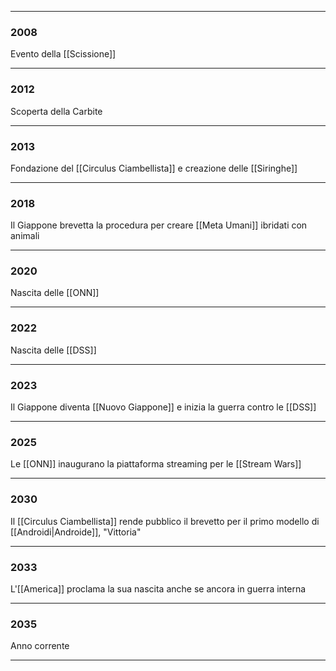 
---
### 2008

Evento della [[Scissione]]

---
### 2012

Scoperta della Carbite

---
### 2013

Fondazione del [[Circulus Ciambellista]] e creazione delle [[Siringhe]]

---
### 2018

Il Giappone brevetta la procedura per creare [[Meta Umani]] ibridati con animali

---
### 2020

Nascita delle [[ONN]]

---
### 2022

Nascita delle [[DSS]]

---
### 2023

Il Giappone diventa [[Nuovo Giappone]] e inizia la guerra contro le [[DSS]]

---
### 2025

Le [[ONN]] inaugurano la piattaforma streaming per le [[Stream Wars]] 

---
### 2030

Il [[Circulus Ciambellista]] rende pubblico il brevetto per il primo modello di [[Androidi|Androide]], "Vittoria"

---
### 2033

L'[[America]] proclama la sua nascita anche se ancora in guerra interna

---
### 2035

Anno corrente

---